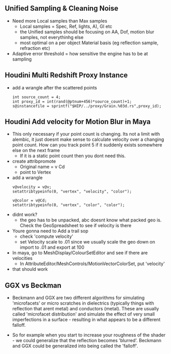 ## Unified Sampling & Cleaning Noise
- Need more Local samples than Max samples
  - Local samples = Spec, Ref, lights, A), GI etc
  - the Unified samples should be focusing on AA, Dof, motion blur samples, not everythinhg else
  - most optimal on a per object Material basis (eg reflection sample, refraction etc)
- Adaptive error threshold = how sensitive the engine has to be at sampling



## Houdini Multi Redshift Proxy Instance
- add a wrangle after the scattered points
  ```
  int source_count = 4;
  int proxy_id = int(rand(@ptnum+456)*source_count)+1;
  s@instancefile = sprintf("$HIP/../proxy/Grain.%03d.rs",proxy_id);
  ```
## Houdini Add velocity for Motion Blur in Maya
- This only necessary if your point count is changing. Its not a limit with alembic, it just doesnt make sense to calculate velocity over a changing point count. How can you track point 5 if it suddenly exists somewhere else on the next frame
  - If it is a static point count then you dont need this.
- create attribpromote
  - Original name = v Cd
  - point to Vertex
- add a wrangle
  ```
  v@velocity = v@v;
  setattribtypeinfo(0, "vertex", "velocity", "color");

  v@color = v@Cd;
  setattribtypeinfo(0, "vertex", "color", "color");
  ```
- didnt work?
  - the geo has to be unpacked, abc doesnt know what packed geo is. Check the GeoSpreadsheet to see if velocity is there 
- Youre gonna need to Add a trail sop
  - check  'compute velocity'
  - set Velocity scale to .01 since we usually scale the geo down on import to .01 and export at 100
- In maya, go to MeshDisplay/ColourSetEditor and see if there are velocities
  - In AttributeEditor/MeshControls/MotionVectorColorSet, put 'velocity'
- that should work
## GGX vs Beckman
- Beckmann and GGX are two different algorithms for simulating 'microfacets' or micro scratches in dielectrics (typically things with reflection that arent metal) and conductors (metal). These are usually called 'microfacet distribution' and simulate the effect of very small imperfections in a surface - resulting in what appears to be a different falloff.

- So for example when you start to increase your roughness of the shader - we could generalize that the reflection becomes 'blurred'. Beckmann and GGX could be generalized into being called the 'falloff'.
